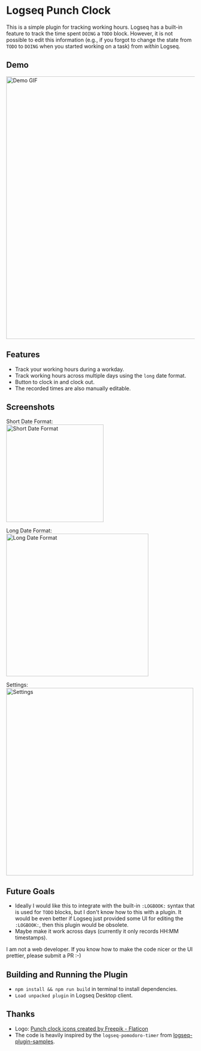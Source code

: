 # Logseq Punch Clock

This is a simple plugin for tracking working hours.
Logseq has a built-in feature to track the time spent `DOING` a `TODO` block. However, it is not possible to edit this information (e.g., if you forgot to change the state from `TODO` to `DOING` when you started working on a task) from _within_ Logseq.

## Demo

<img src="https://github.com/ruzito/logseq-punch-clock/assets/12101162/8d1cf67a-9ab7-49d0-a321-22b8bb83ac98" width="700" alt="Demo GIF">

## Features

- Track your working hours during a workday.
- Track working hours across multiple days using the `long` date format.
- Button to clock in and clock out.
- The recorded times are also manually editable.

## Screenshots

Short Date Format:<br>
<img src="https://github.com/ruzito/logseq-punch-clock/assets/12101162/5fd24002-7c37-45a0-b5b9-5bd646230468" width="260" alt="Short Date Format" title="Short Date Format">

Long Date Format:<br>
<img src="https://github.com/ruzito/logseq-punch-clock/assets/12101162/b6ccfb9b-9179-4770-96bc-9a02b0ad4651" width="380" alt="Long Date Format" title="Long Date Format">

Settings:<br>
<img src="https://github.com/ruzito/logseq-punch-clock/assets/12101162/12c9c515-6175-4e77-8313-edc64427ff95" width="500" alt="Settings" title="Settings">


## Future Goals

- Ideally I would like this to integrate with the built-in `:LOGBOOK:` syntax that is used for `TODO` blocks, but I don't know how to this with a plugin. It would be even better if Logseq just provided some UI for editing the `:LOGBOOK:`, then this plugin would be obsolete.
- Maybe make it work across days (currently it only records HH:MM timestamps).

I am not a web developer. If you know how to make the code nicer or the UI prettier, please submit a PR :-)

## Building and Running the Plugin

- `npm install && npm run build` in terminal to install dependencies.
- `Load unpacked plugin` in Logseq Desktop client.

## Thanks

- Logo: <a href="https://www.flaticon.com/free-icons/punch-clock" title="punch clock icons">Punch clock icons created by Freepik - Flaticon</a>
- The code is heavily inspired by the `logseq-pomodoro-timer` from [logseq-plugin-samples](https://github.com/logseq/logseq-plugin-samples).

